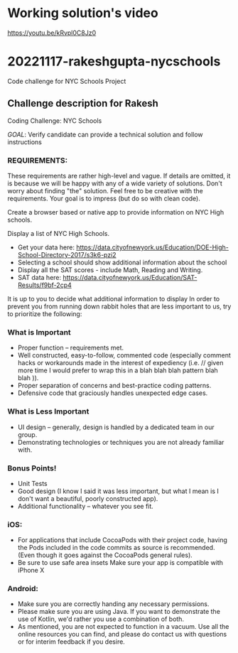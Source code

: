 # Working solution's video
https://youtu.be/kRvpl0C8Jz0

# 20221117-rakeshgupta-nycschools
Code challenge for NYC Schools Project

## Challenge description for Rakesh

Coding Challenge: NYC Schools

*GOAL*: Verify candidate can provide a technical solution and follow instructions

### REQUIREMENTS:

These requirements are rather high-level and vague. If details are omitted, it is because we will be happy with any of a wide variety of solutions. Don't worry about finding "the" solution. Feel free to be creative with the requirements. Your goal is to impress (but do so with clean code).

Create a browser based or native app to provide information on NYC High schools.

Display a list of NYC High Schools.
- Get your data here: https://data.cityofnewyork.us/Education/DOE-High-School-Directory-2017/s3k6-pzi2
- Selecting a school should show additional information about the school
- Display all the SAT scores - include Math, Reading and Writing.
- SAT data here: https://data.cityofnewyork.us/Education/SAT-Results/f9bf-2cp4

It is up to you to decide what additional information to display
In order to prevent you from running down rabbit holes that are less important to us, try to prioritize the following:

### What is Important
- Proper function – requirements met.
- Well constructed, easy-to-follow, commented code (especially comment hacks or workarounds made in the interest of expediency (i.e. // given more time I would prefer to wrap this in a blah blah blah pattern blah blah )).
- Proper separation of concerns and best-practice coding patterns.
- Defensive code that graciously handles unexpected edge cases.

### What is Less Important
- UI design – generally, design is handled by a dedicated team in our group.
- Demonstrating technologies or techniques you are not already familiar with.

### Bonus Points!
- Unit Tests
- Good design (I know I said it was less important, but what I mean is I don't want a beautiful, poorly constructed app).
- Additional functionality – whatever you see fit.

### iOS:
- For applications that include CocoaPods with their project code, having the Pods included in the code commits as source is recommended. (Even though it goes against the CocoaPods general rules). 
- Be sure to use safe area insets 
Make sure your app is compatible with iPhone X


### Android:

- Make sure you are correctly handing any necessary permissions.
- Please make sure you are using Java. If you want to demonstrate the use of Kotlin, we'd rather you use a combination of both.
- As mentioned, you are not expected to function in a vacuum. Use all the online resources you can find, and please do contact us with questions or for interim feedback if you desire. 

